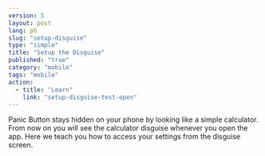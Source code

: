 ```yaml
---
version: 5
layout: post
lang: ph
slug: "setup-disguise"
type: "simple"
title: "Setup the Disguise"
published: "true"
category: "mobile"
tags: "mobile"
action: 
  - title: "Learn"
    link: "setup-disguise-test-open"
---
```


Panic Button stays hidden on your phone by looking like a simple calculator. From now on you will see the calculator disguise whenever you open the app. Here we teach you how to access your settings from the disguise screen.
